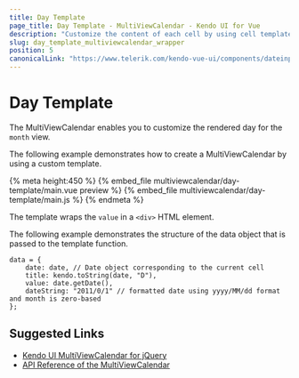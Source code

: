 ```yaml
---
title: Day Template
page_title: Day Template - MultiViewCalendar - Kendo UI for Vue
description: "Customize the content of each cell by using cell templates in the Kendo UI MultiViewCalendar Vue wrapper."
slug: day_template_multiviewcalendar_wrapper
position: 5
canonicalLink: "https://www.telerik.com/kendo-vue-ui/components/dateinputs/multiview-calendar/"
---
```


<div><WrapperBanner></WrapperBanner></div>

# Day Template

The MultiViewCalendar enables you to customize the rendered day for the `month` view.

The following example demonstrates how to create a MultiViewCalendar by using a custom template.

{% meta height:450 %}
{% embed_file multiviewcalendar/day-template/main.vue preview %}
{% embed_file multiviewcalendar/day-template/main.js %}
{% endmeta %}

The template wraps the `value` in a `<div>` HTML element.

The following example demonstrates the structure of the data object that is passed to the template function.

```js-no-run
data = {
    date: date, // Date object corresponding to the current cell
    title: kendo.toString(date, "D"),
    value: date.getDate(),
    dateString: "2011/0/1" // formatted date using yyyy/MM/dd format and month is zero-based
};
```

## Suggested Links

* [Kendo UI MultiViewCalendar for jQuery](https://docs.telerik.com/kendo-ui/controls/scheduling/multiviewcalendar/overview)
* [API Reference of the MultiViewCalendar](https://docs.telerik.com/kendo-ui/api/javascript/ui/multiviewcalendar)
